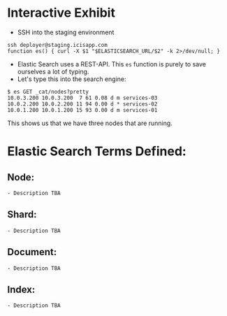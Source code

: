# Interactive Exhibit

- SSH into the staging environment

```
ssh deployer@staging.icisapp.com
function es() { curl -X $1 "$ELASTICSEARCH_URL/$2" -k 2>/dev/null; }
```

- Elastic Search uses a REST-API.  This `es` function is purely to save ourselves a lot of typing.
- Let's type this into the search engine:

```
$ es GET _cat/nodes?pretty
10.0.3.200 10.0.3.200  7 61 0.08 d m services-03
10.0.2.200 10.0.2.200 11 94 0.00 d * services-02
10.0.1.200 10.0.1.200 15 93 0.00 d m services-01
```

This shows us that we have three nodes that are running.

# Elastic Search Terms Defined:
  ## Node:
    - Description TBA
  ## Shard:
    - Description TBA
  ## Document:
    - Description TBA
  ## Index:
    - Description TBA
